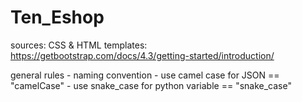 # Ten_Eshop

sources:
CSS & HTML templates:
https://getbootstrap.com/docs/4.3/getting-started/introduction/

general rules
    - naming convention
        - use camel case for JSON == "camelCase"
        - use snake_case for python variable == "snake_case"